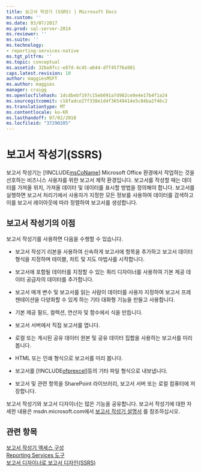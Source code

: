 ```yaml
---
title: 보고서 작성기 (SSRS) | Microsoft Docs
ms.custom: ''
ms.date: 03/07/2017
ms.prod: sql-server-2014
ms.reviewer: ''
ms.suite: ''
ms.technology:
- reporting-services-native
ms.tgt_pltfrm: ''
ms.topic: conceptual
ms.assetid: 32be8fcc-e87d-4c45-a644-dff45776a981
caps.latest.revision: 10
author: maggiesMSFT
ms.author: maggies
manager: craigg
ms.openlocfilehash: 1dcdbebf197c15eb091a7d982ce0e4e17b4f1a24
ms.sourcegitcommit: c18fadce27f330e1d4f36549414e5c84ba2f46c2
ms.translationtype: MT
ms.contentlocale: ko-KR
ms.lasthandoff: 07/02/2018
ms.locfileid: "37290205"
---
```

# <a name="report-builder-ssrs"></a>보고서 작성기(SSRS)
  보고서 작성기는 [!INCLUDE[msCoName](../../includes/msconame-md.md)] Microsoft Office 환경에서 작업하는 것을 선호하는 비즈니스 사용자를 위한 보고서 제작 환경입니다. 보고서를 작성할 때는 데이터를 가져올 위치, 가져올 데이터 및 데이터를 표시할 방법을 정의해야 합니다. 보고서를 실행하면 보고서 처리기에서 사용자가 지정한 모든 정보를 사용하여 데이터를 검색하고 이를 보고서 레이아웃에 따라 정렬하여 보고서를 생성합니다.  
  
## <a name="benefits-of-report-builder"></a>보고서 작성기의 이점  
 보고서 작성기를 사용하면 다음을 수행할 수 있습니다.  
  
-   보고서 작성기 리본을 사용하여 신속하게 보고서에 항목을 추가하고 보고서 데이터 형식을 지정하며 테이블, 차트 및 지도 마법사를 시작합니다.  
  
-   보고서에 포함될 데이터를 지정할 수 있는 쿼리 디자이너를 사용하여 기본 제공 데이터 공급자의 데이터를 추가합니다.  
  
-   보고서 매개 변수 및 보고서를 읽는 사람이 데이터를 사용자 지정하여 보고서 프레젠테이션을 다양화할 수 있게 하는 기타 대화형 기능을 만들고 사용합니다.  
  
-   기본 제공 필드, 컬렉션, 연산자 및 함수에서 식을 만듭니다.  
  
-   보고서 서버에서 직접 보고서를 엽니다.  
  
-   로컬 또는 게시된 공유 데이터 원본 및 공유 데이터 집합을 사용하는 보고서를 미리 봅니다.  
  
-   HTML 또는 인쇄 형식으로 보고서를 미리 봅니다.  
  
-   보고서를 [!INCLUDE[ofprexcel](../../includes/ofprexcel-md.md)]등의 기타 파일 형식으로 내보냅니다.  
  
-   보고서 및 관련 항목을 SharePoint 라이브러리, 보고서 서버 또는 로컬 컴퓨터에 저장합니다.  
  
 보고서 작성기와 보고서 디자이너는 많은 기능을 공유합니다. 보고서 작성기에 대한 자세한 내용은 msdn.microsoft.com에서 [보고서 작성기 설명서](http://go.microsoft.com/fwlink/?LinkId=154494) 를 참조하십시오.  
  
## <a name="see-also"></a>관련 항목  
 [보고서 작성기 액세스 구성](../report-server/configure-report-builder-access.md)   
 [Reporting Services 도구](reporting-services-tools.md)   
 [보고서 디자이너로 보고서 디자인&#40;SSRS&#41;](design-reporting-services-paginated-reports-with-report-designer-ssrs.md)  
  
  
